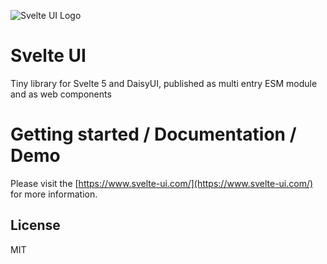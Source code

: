 ![Svelte UI Logo](https://svelte-ui.com/svelte-ui-logo.svg)
# Svelte UI

Tiny library for Svelte 5 and DaisyUI, published as multi entry ESM module and as web components

# Getting started / Documentation / Demo

Please visit the [https://www.svelte-ui.com/](https://www.svelte-ui.com/) for more information.

## License
MIT
